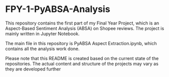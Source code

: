 # FPY-1-PyABSA-Analysis

This repository contains the first part of my Final Year Project, which is an Aspect-Based Sentiment Analysis (ABSA) on Shopee reviews. The project is mainly written in Jupyter Notebook.

The main file in this repository is PyABSA Aspect Extraction.ipynb, which contains all the analysis work done.

Please note that this README is created based on the current state of the repositories. The actual content and structure of the projects may vary as they are developed further
